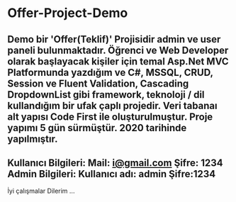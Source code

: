 # Offer-Project-Demo
Demo bir 'Offer(Teklif)' Projisidir admin ve user paneli bulunmaktadır.
Öğrenci ve Web Developer olarak başlayacak kişiler için temal Asp.Net MVC Platformunda yazdığım ve 
C#, MSSQL, CRUD, Session ve Fluent Validation, Cascading DropdownList gibi framework, teknoloji / dil kullandığım bir ufak çaplı projedir.
Veri tabanaı alt yapısı Code First ile oluşturulmuştur.
Proje yapımı 5 gün sürmüştür. 2020 tarihinde yapılmıştır.  
---------------------------------------------------------------
Kullanıcı Bilgileri:
	Mail: i@gmail.com
	Şifre: 1234
Admin Bilgileri:
	Kullanıcı adı: admin
	Şifre:1234
---------------------------------------------------------------
İyi çalışmalar Dilerim ...

